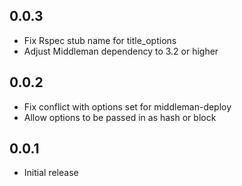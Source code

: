 ## 0.0.3
* Fix Rspec stub name for title_options
* Adjust Middleman dependency to 3.2 or higher

## 0.0.2
* Fix conflict with options set for middleman-deploy
* Allow options to be passed in as hash or block

## 0.0.1
* Initial release
